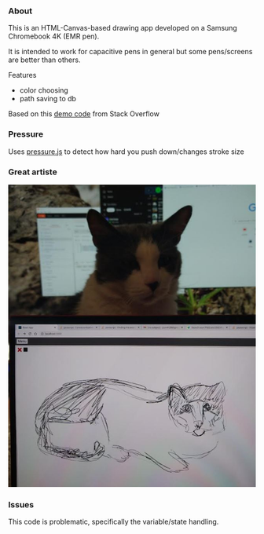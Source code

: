 ### About

This is an HTML-Canvas-based drawing app developed on a Samsung Chromebook 4K (EMR pen).

It is intended to work for capacitive pens in general but some pens/screens are better than others.

Features

- color choosing
- path saving to db

Based on this [demo code](https://stackoverflow.com/questions/2368784/draw-on-html5-canvas-using-a-mouse) from Stack Overflow

### Pressure

Uses [pressure.js](https://github.com/stuyam/pressure) to detect how hard you push down/changes stroke size

### Great artiste

<img src="./cat.JPG"/>

### Issues

This code is problematic, specifically the variable/state handling.
